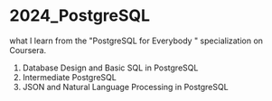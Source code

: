 # 2024_PostgreSQL
what I learn from the "PostgreSQL for Everybody " specialization on Coursera.

1. Database Design and Basic SQL in PostgreSQL
2. Intermediate PostgreSQL
3. JSON and Natural Language Processing in PostgreSQL